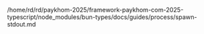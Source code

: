 /home/rd/rd/paykhom-2025/framework-paykhom-com-2025-typescript/node_modules/bun-types/docs/guides/process/spawn-stdout.md